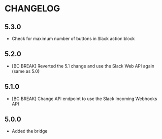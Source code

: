 CHANGELOG
=========

5.3.0
-----

 * Check for maximum number of buttons in Slack action block

5.2.0
-----

 * [BC BREAK] Reverted the 5.1 change and use the Slack Web API again (same as 5.0)

5.1.0
-----

 * [BC BREAK] Change API endpoint to use the Slack Incoming Webhooks API

5.0.0
-----

 * Added the bridge
